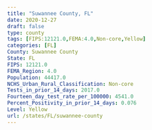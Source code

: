 ```yaml
---
title: "Suwannee County, FL"
date: 2020-12-27
draft: false
type: county
tags: [FIPS:12121.0,FEMA:4.0,Non-core,Yellow]
categories: [FL]
County: Suwannee County
State: FL
FIPS: 12121.0
FEMA_Region: 4.0
Population: 44417.0
NCHS_Urban_Rural_Classification: Non-core
Tests_in_prior_14_days: 2017.0
Fourteen_day_test_rate_per_100000: 4541.0
Percent_Positivity_in_prior_14_days: 0.076
Level: Yellow
url: /states/FL/suwannee-county
---
```



